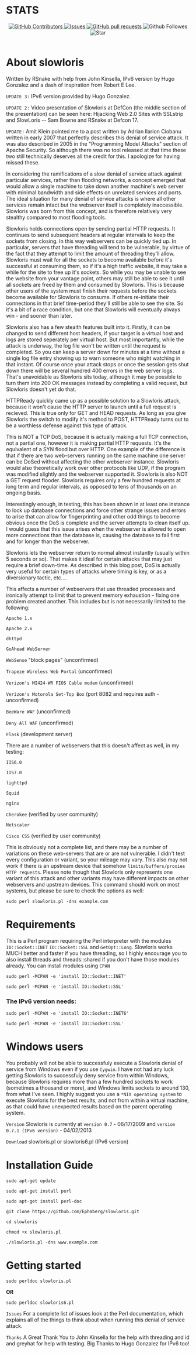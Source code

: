 # STATS
<p align="center">
    <a href="https://github.com/Ephaberg/github-readme-stats/graphs/contributors">
      <img alt="GitHub Contributors" src="https://img.shields.io/github/contributors/Ephaberg/github-readme-stats" />
    </a>
    <a href="https://github.com/Ephaberg/github-readme-stats/issues">
      <img alt="Issues" src="https://img.shields.io/github/issues/Ephaberg/github-readme-stats?color=0088ff" />
    </a>
    <a href="https://github.com/Ephaberg/github-readme-stats/pulls">
      <img alt="GitHub pull requests" src="https://img.shields.io/github/issues-pr/Ephaberg/github-readme-stats?color=0088ff" />
    </a>
    <a>
        <img alt="Github Followes" src="https://img.shields.io/github/followers/Ephaberg"/> 
        <img alt="Star" src="https://img.shields.io/github/stars/Ephaberg/slowloris?style=social"/>
    </a>
    <br />
    <br />
     </p>

# About slowloris
Written by RSnake with help from John Kinsella, IPv6 version by Hugo Gonzalez and a dash of inspiration from Robert E Lee.

`UPDATE 3:` IPv6 version provided by Hugo Gonzalez.

`UPDATE 2:` Video presentation of Slowloris at DefCon (the middle section of the presentation) can be seen here: Hijacking Web 2.0 Sites with SSLstrip and SlowLoris -- Sam Bowne and RSnake at Defcon 17.

`UPDATE:` Amit Klein pointed me to a post written by Adrian Ilarion Ciobanu written in early 2007 that perfectly describes this denial of service attack. It was also described in 2005 in the "Programming Model Attacks" section of Apache Security. So although there was no tool released at that time these two still technically deserves all the credit for this. I apologize for having missed these.

In considering the ramifications of a slow denial of service attack against particular services, rather than flooding networks, a concept emerged that would allow a single machine to take down another machine's web server with minimal bandwidth and side effects on unrelated services and ports. The ideal situation for many denial of service attacks is where all other services remain intact but the webserver itself is completely inaccessible. Slowloris was born from this concept, and is therefore relatively very stealthy compared to most flooding tools.

Slowloris holds connections open by sending partial HTTP requests. It continues to send subsequent headers at regular intervals to keep the sockets from closing. In this way webservers can be quickly tied up. In particular, servers that have threading will tend to be vulnerable, by virtue of the fact that they attempt to limit the amount of threading they'll allow. Slowloris must wait for all the sockets to become available before it's successful at consuming them, so if it's a high traffic website, it may take a while for the site to free up it's sockets. So while you may be unable to see the website from your vantage point, others may still be able to see it until all sockets are freed by them and consumed by Slowloris. This is because other users of the system must finish their requests before the sockets become available for Slowloris to consume. If others re-initiate their connections in that brief time-period they'll still be able to see the site. So it's a bit of a race condition, but one that Slowloris will eventually always win - and sooner than later.

Slowloris also has a few stealth features built into it. Firstly, it can be changed to send different host headers, if your target is a virtual host and logs are stored seperately per virtual host. But most importantly, while the attack is underway, the log file won't be written until the request is completed. So you can keep a server down for minutes at a time without a single log file entry showing up to warn someone who might watching in that instant. Of course once your attack stops or once the session gets shut down there will be several hundred 400 errors in the web server logs. That's unavoidable as Slowloris sits today, although it may be possible to turn them into 200 OK messages instead by completing a valid request, but Slowloris doesn't yet do that.

HTTPReady quickly came up as a possible solution to a Slowloris attack, because it won't cause the HTTP server to launch until a full request is recieved. This is true only for GET and HEAD requests. As long as you give Slowloris the switch to modify it's method to POST, HTTPReady turns out to be a worthless defense against this type of attack.

This is NOT a TCP DoS, because it is actually making a full TCP connection, not a partial one, however it is making partial HTTP requests. It's the equivalent of a SYN flood but over HTTP. One example of the difference is that if there are two web-servers running on the same machine one server can be DoSed without affecting the other webserver instance. Slowloris would also theoretically work over other protocols like UDP, if the program was modified slightly and the webserver supported it. Slowloris is also NOT a GET request flooder. Slowloris requires only a few hundred requests at long term and regular intervals, as opposed to tens of thousands on an ongoing basis.

Interestingly enough, in testing, this has been shown in at least one instance to lock up database connections and force other strange issues and errors to arise that can allow for fingerprinting and other odd things to become obvious once the DoS is complete and the server attempts to clean itself up. I would guess that this issue arises when the webserver is allowed to open more connections than the database is, causing the database to fail first and for longer than the webserver.

Slowloris lets the webserver return to normal almost instantly (usually within 5 seconds or so). That makes it ideal for certain attacks that may just require a brief down-time. As described in this blog post, DoS is actually very useful for certain types of attacks where timing is key, or as a diversionary tactic, etc....

This affects a number of webservers that use threaded processes and ironically attempt to limit that to prevent memory exhaustion - fixing one problem created another. This includes but is not necessarily limited to the following:

`Apache 1.x`

`Apache 2.x`

`dhttpd`

`GoAhead WebServer`

`WebSense` "block pages" (unconfirmed)

`Trapeze Wireless Web Portal` (unconfirmed)

`Verizon's MI424-WR FIOS Cable modem` (unconfirmed)

`Verizon's Motorola Set-Top Box` (port 8082 and requires auth - unconfirmed)

`BeeWare WAF` (unconfirmed)

`Deny All WAF` (unconfirmed)

`Flask` (development server)

There are a number of webservers that this doesn't affect as well, in my testing:

`IIS6.0`

`IIS7.0`

`lighttpd`

`Squid`

`nginx`

`Cherokee` (verified by user community)

`Netscaler`

`Cisco CSS` (verified by user community)

This is obviously not a complete list, and there may be a number of variations on these web-servers that are or are not vulnerable. I didn't test every configuration or variant, so your mileage may vary. This also may not work if there is an upstream device that somehow `limits/buffers/proxies HTTP requests`. Please note though that Slowloris only represents one variant of this attack and other variants may have different impacts on other webservers and upstream devices. This command should work on most systems, but please be sure to check the options as well:

```
sudo perl slowloris.pl -dns example.com
```

# Requirements
This is a Perl program requiring the Perl interpreter with the modules `IO::Socket::INET`  `IO::Socket::SSL` and `GetOpt::Long`. Slowloris works MUCH better and faster if you have threading, so I highly encourage you to also install threads and threads::shared if you don't have those modules already. You can install modules using `CPAN`

```
sudo perl -MCPAN -e 'install IO::Socket::INET'
```
```
sudo perl -MCPAN -e 'install IO::Socket::SSL'
```
### The IPv6 version needs:
```
sudo perl -MCPAN -e 'install IO::Socket::INET6'
```
```
sudo perl -MCPAN -e 'install IO::Socket::SSL'
```
# Windows users
You probably will not be able to successfuly execute a Slowloris denial of service from Windows even if you use `Cygwin`. I have not had any luck getting Slowloris to successfuly deny service from within Windows, because Slowloris requires more than a few hundred sockets to work (sometimes a thousand or more), and Windows limits sockets to around 130, from what I've seen. I highly suggest you use a ``*NIX operating system`` to execute Slowloris for the best results, and not from within a virtual machine, as that could have unexpected results based on the parent operating system.

``Version`` Slowloris is currently at `version 0.7` - 06/17/2009 and `version 0.7.1 (IPv6 version)` - 04/02/2013

``Download`` slowloris.pl or slowloris6.pl (IPv6 version)

# Installation Guide
```
sudo apt-get update
```
```
sudo apt-get install perl
```
```
sudo apt-get install perl-doc
```
```
git clone https://github.com/Ephaberg/slowloris.git
```
```
cd slowloris
```
```
chmod +x slowloris.pl
```
```
./slowloris.pl -dns www.example.com
```

# Getting started 
```
sudo perldoc slowloris.pl
```
**OR**
```
sudo perldoc slowloris6.pl
```
`Issues` For a complete list of issues look at the Perl documentation, which explains all of the things to think about when running this denial of service attack.

`Thanks` A Great Thank You to John Kinsella for the help with threading and id and greyhat for help with testing. Big Thanks to Hugo Gonzalez for IPv6 too!


